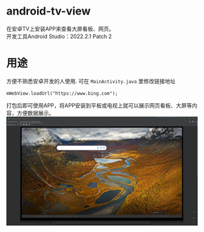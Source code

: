 # android-tv-view
在安卓TV上安装APP来查看大屏看板、网页。\
开发工具Android Studio：2022.2.1 Patch 2

# 用途
方便不熟悉安卓开发的人使用.
可在 `MainActivity.java` 里修改链接地址
```
mWebView.loadUrl("https://www.bing.com");
```
打包后即可使用APP，将APP安装到平板或电视上就可以展示网页看板、大屏等内容，方便数据展示。
![测试运行](https://github.com/OwnDing/android-tv-view/blob/main/pic/AndroidTV.png)
